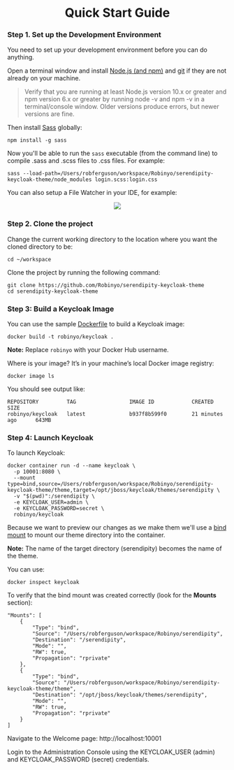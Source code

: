 <h1 align="center">Quick Start Guide</h1>

### Step 1. Set up the Development Environment 

You need to set up your development environment before you can do anything.

Open a terminal window and install [Node.js (and npm)](https://nodejs.org/en/download/) and [git](https://git-scm.com/) if they are not already on your machine.

> Verify that you are running at least Node.js version 10.x or greater and npm version 6.x or greater by running node -v and npm -v in a terminal/console window. Older versions produce errors, but newer versions are fine.

Then install [Sass](https://sass-lang.com) globally:

```
npm install -g sass
```

Now you'll be able to run the `sass` executable (from the command line) to compile .sass and .scss files to .css files. For example:

```
sass --load-path=/Users/robferguson/workspace/Robinyo/serendipity-keycloak-theme/node_modules login.scss:login.css
```

You can also setup a File Watcher in your IDE, for example:

<p align="center">
  <img src="https://github.com/Robinyo/serendipity-keycloak-theme/blob/master/screen-shots/intellij-idea-file-watcher.png">
</p>

### Step 2. Clone the project 

Change the current working directory to the location where you want the cloned directory to be:

```
cd ~/workspace
```

Clone the project by running the following command:

```
git clone https://github.com/Robinyo/serendipity-keycloak-theme
cd serendipity-keycloak-theme
```

### Step 3: Build a Keycloak Image

You can use the sample [Dockerfile](https://github.com/Robinyo/serendipity-keycloak-theme/blob/master/Dockerfile) to build a Keycloak image:

```
docker build -t robinyo/keycloak .
```

**Note:** Replace `robinyo` with your Docker Hub username.

Where is your image? It’s in your machine’s local Docker image registry:

```
docker image ls
```

You should see output like:

```
REPOSITORY         TAG                 IMAGE ID            CREATED             SIZE
robinyo/keycloak   latest              b937f8b599f0        21 minutes ago      643MB
```

### Step 4: Launch Keycloak

To launch Keycloak:

```
docker container run -d --name keycloak \
  -p 10001:8080 \
  --mount type=bind,source=/Users/robferguson/workspace/Robinyo/serendipity-keycloak-theme/theme,target=/opt/jboss/keycloak/themes/serendipity \
  -v "$(pwd)":/serendipity \
  -e KEYCLOAK_USER=admin \
  -e KEYCLOAK_PASSWORD=secret \
  robinyo/keycloak
```

Because we want to preview our changes as we make them we'll use a [bind mount](https://docs.docker.com/storage/bind-mounts/) to mount our theme directory into the container.

**Note:** The name of the target directory (serendipity) becomes the name of the theme.

You can use:

```
docker inspect keycloak
``` 

To verify that the bind mount was created correctly (look for the **Mounts** section):

```
"Mounts": [
    {
        "Type": "bind",
        "Source": "/Users/robferguson/workspace/Robinyo/serendipity",
        "Destination": "/serendipity",
        "Mode": "",
        "RW": true,
        "Propagation": "rprivate"
    },
    {
        "Type": "bind",
        "Source": "/Users/robferguson/workspace/Robinyo/serendipity-keycloak-theme/theme",
        "Destination": "/opt/jboss/keycloak/themes/serendipity",
        "Mode": "",
        "RW": true,
        "Propagation": "rprivate"
    }
]
```

Navigate to the Welcome page: http://localhost:10001
 
Login to the Administration Console using the KEYCLOAK_USER (admin) and KEYCLOAK_PASSWORD (secret) credentials.
